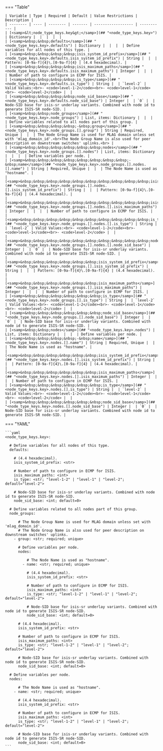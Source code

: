 <!--
  ~ Copyright (c) 2024 Arista Networks, Inc.
  ~ Use of this source code is governed by the Apache License 2.0
  ~ that can be found in the LICENSE file.
  -->
=== "Table"

    | Variable | Type | Required | Default | Value Restrictions | Description |
    | -------- | ---- | -------- | ------- | ------------------ | ----------- |
    | [<samp>&lt;node_type_keys.key&gt;</samp>](## "<node_type_keys.key>") | Dictionary |  |  |  |  |
    | [<samp>&nbsp;&nbsp;defaults</samp>](## "<node_type_keys.key>.defaults") | Dictionary |  |  |  | Define variables for all nodes of this type. |
    | [<samp>&nbsp;&nbsp;&nbsp;&nbsp;isis_system_id_prefix</samp>](## "<node_type_keys.key>.defaults.isis_system_id_prefix") | String |  |  | Pattern: [0-9a-f]{4}\.[0-9a-f]{4} | (4.4 hexadecimal). |
    | [<samp>&nbsp;&nbsp;&nbsp;&nbsp;isis_maximum_paths</samp>](## "<node_type_keys.key>.defaults.isis_maximum_paths") | Integer |  |  |  | Number of path to configure in ECMP for ISIS. |
    | [<samp>&nbsp;&nbsp;&nbsp;&nbsp;is_type</samp>](## "<node_type_keys.key>.defaults.is_type") | String |  | `level-2` | Valid Values:<br>- <code>level-1-2</code><br>- <code>level-1</code><br>- <code>level-2</code> |  |
    | [<samp>&nbsp;&nbsp;&nbsp;&nbsp;node_sid_base</samp>](## "<node_type_keys.key>.defaults.node_sid_base") | Integer |  | `0` |  | Node-SID base for isis-sr underlay variants. Combined with node id to generate ISIS-SR node-SID. |
    | [<samp>&nbsp;&nbsp;node_groups</samp>](## "<node_type_keys.key>.node_groups") | List, items: Dictionary |  |  |  | Define variables related to all nodes part of this group. |
    | [<samp>&nbsp;&nbsp;&nbsp;&nbsp;-&nbsp;group</samp>](## "<node_type_keys.key>.node_groups.[].group") | String | Required, Unique |  |  | The Node Group Name is used for MLAG domain unless set with 'mlag_domain_id'.<br>The Node Group Name is also used for peer description on downstream switches' uplinks.<br> |
    | [<samp>&nbsp;&nbsp;&nbsp;&nbsp;&nbsp;&nbsp;nodes</samp>](## "<node_type_keys.key>.node_groups.[].nodes") | List, items: Dictionary |  |  |  | Define variables per node. |
    | [<samp>&nbsp;&nbsp;&nbsp;&nbsp;&nbsp;&nbsp;&nbsp;&nbsp;-&nbsp;name</samp>](## "<node_type_keys.key>.node_groups.[].nodes.[].name") | String | Required, Unique |  |  | The Node Name is used as "hostname". |
    | [<samp>&nbsp;&nbsp;&nbsp;&nbsp;&nbsp;&nbsp;&nbsp;&nbsp;&nbsp;&nbsp;isis_system_id_prefix</samp>](## "<node_type_keys.key>.node_groups.[].nodes.[].isis_system_id_prefix") | String |  |  | Pattern: [0-9a-f]{4}\.[0-9a-f]{4} | (4.4 hexadecimal). |
    | [<samp>&nbsp;&nbsp;&nbsp;&nbsp;&nbsp;&nbsp;&nbsp;&nbsp;&nbsp;&nbsp;isis_maximum_paths</samp>](## "<node_type_keys.key>.node_groups.[].nodes.[].isis_maximum_paths") | Integer |  |  |  | Number of path to configure in ECMP for ISIS. |
    | [<samp>&nbsp;&nbsp;&nbsp;&nbsp;&nbsp;&nbsp;&nbsp;&nbsp;&nbsp;&nbsp;is_type</samp>](## "<node_type_keys.key>.node_groups.[].nodes.[].is_type") | String |  | `level-2` | Valid Values:<br>- <code>level-1-2</code><br>- <code>level-1</code><br>- <code>level-2</code> |  |
    | [<samp>&nbsp;&nbsp;&nbsp;&nbsp;&nbsp;&nbsp;&nbsp;&nbsp;&nbsp;&nbsp;node_sid_base</samp>](## "<node_type_keys.key>.node_groups.[].nodes.[].node_sid_base") | Integer |  | `0` |  | Node-SID base for isis-sr underlay variants. Combined with node id to generate ISIS-SR node-SID. |
    | [<samp>&nbsp;&nbsp;&nbsp;&nbsp;&nbsp;&nbsp;isis_system_id_prefix</samp>](## "<node_type_keys.key>.node_groups.[].isis_system_id_prefix") | String |  |  | Pattern: [0-9a-f]{4}\.[0-9a-f]{4} | (4.4 hexadecimal). |
    | [<samp>&nbsp;&nbsp;&nbsp;&nbsp;&nbsp;&nbsp;isis_maximum_paths</samp>](## "<node_type_keys.key>.node_groups.[].isis_maximum_paths") | Integer |  |  |  | Number of path to configure in ECMP for ISIS. |
    | [<samp>&nbsp;&nbsp;&nbsp;&nbsp;&nbsp;&nbsp;is_type</samp>](## "<node_type_keys.key>.node_groups.[].is_type") | String |  | `level-2` | Valid Values:<br>- <code>level-1-2</code><br>- <code>level-1</code><br>- <code>level-2</code> |  |
    | [<samp>&nbsp;&nbsp;&nbsp;&nbsp;&nbsp;&nbsp;node_sid_base</samp>](## "<node_type_keys.key>.node_groups.[].node_sid_base") | Integer |  | `0` |  | Node-SID base for isis-sr underlay variants. Combined with node id to generate ISIS-SR node-SID. |
    | [<samp>&nbsp;&nbsp;nodes</samp>](## "<node_type_keys.key>.nodes") | List, items: Dictionary |  |  |  | Define variables per node. |
    | [<samp>&nbsp;&nbsp;&nbsp;&nbsp;-&nbsp;name</samp>](## "<node_type_keys.key>.nodes.[].name") | String | Required, Unique |  |  | The Node Name is used as "hostname". |
    | [<samp>&nbsp;&nbsp;&nbsp;&nbsp;&nbsp;&nbsp;isis_system_id_prefix</samp>](## "<node_type_keys.key>.nodes.[].isis_system_id_prefix") | String |  |  | Pattern: [0-9a-f]{4}\.[0-9a-f]{4} | (4.4 hexadecimal). |
    | [<samp>&nbsp;&nbsp;&nbsp;&nbsp;&nbsp;&nbsp;isis_maximum_paths</samp>](## "<node_type_keys.key>.nodes.[].isis_maximum_paths") | Integer |  |  |  | Number of path to configure in ECMP for ISIS. |
    | [<samp>&nbsp;&nbsp;&nbsp;&nbsp;&nbsp;&nbsp;is_type</samp>](## "<node_type_keys.key>.nodes.[].is_type") | String |  | `level-2` | Valid Values:<br>- <code>level-1-2</code><br>- <code>level-1</code><br>- <code>level-2</code> |  |
    | [<samp>&nbsp;&nbsp;&nbsp;&nbsp;&nbsp;&nbsp;node_sid_base</samp>](## "<node_type_keys.key>.nodes.[].node_sid_base") | Integer |  | `0` |  | Node-SID base for isis-sr underlay variants. Combined with node id to generate ISIS-SR node-SID. |

=== "YAML"

    ```yaml
    <node_type_keys.key>:

      # Define variables for all nodes of this type.
      defaults:

        # (4.4 hexadecimal).
        isis_system_id_prefix: <str>

        # Number of path to configure in ECMP for ISIS.
        isis_maximum_paths: <int>
        is_type: <str; "level-1-2" | "level-1" | "level-2"; default="level-2">

        # Node-SID base for isis-sr underlay variants. Combined with node id to generate ISIS-SR node-SID.
        node_sid_base: <int; default=0>

      # Define variables related to all nodes part of this group.
      node_groups:

          # The Node Group Name is used for MLAG domain unless set with 'mlag_domain_id'.
          # The Node Group Name is also used for peer description on downstream switches' uplinks.
        - group: <str; required; unique>

          # Define variables per node.
          nodes:

              # The Node Name is used as "hostname".
            - name: <str; required; unique>

              # (4.4 hexadecimal).
              isis_system_id_prefix: <str>

              # Number of path to configure in ECMP for ISIS.
              isis_maximum_paths: <int>
              is_type: <str; "level-1-2" | "level-1" | "level-2"; default="level-2">

              # Node-SID base for isis-sr underlay variants. Combined with node id to generate ISIS-SR node-SID.
              node_sid_base: <int; default=0>

          # (4.4 hexadecimal).
          isis_system_id_prefix: <str>

          # Number of path to configure in ECMP for ISIS.
          isis_maximum_paths: <int>
          is_type: <str; "level-1-2" | "level-1" | "level-2"; default="level-2">

          # Node-SID base for isis-sr underlay variants. Combined with node id to generate ISIS-SR node-SID.
          node_sid_base: <int; default=0>

      # Define variables per node.
      nodes:

          # The Node Name is used as "hostname".
        - name: <str; required; unique>

          # (4.4 hexadecimal).
          isis_system_id_prefix: <str>

          # Number of path to configure in ECMP for ISIS.
          isis_maximum_paths: <int>
          is_type: <str; "level-1-2" | "level-1" | "level-2"; default="level-2">

          # Node-SID base for isis-sr underlay variants. Combined with node id to generate ISIS-SR node-SID.
          node_sid_base: <int; default=0>
    ```
